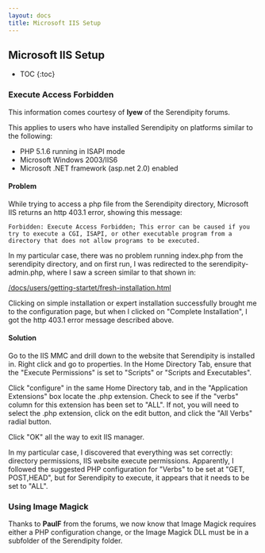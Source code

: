```yaml
---
layout: docs
title: Microsoft IIS Setup
---
```


<h2>Microsoft IIS Setup</h2>

* TOC
{:toc}

### Execute Access Forbidden

This information comes courtesy of **lyew** of the Serendipity forums.

This applies to users who have installed Serendipity on platforms similar to the following:

* PHP 5.1.6 running in ISAPI mode
* Microsoft Windows 2003/IIS6
* Microsoft .NET framework (asp.net 2.0) enabled

#### Problem

While trying to access a php file from the Serendipity directory, Microsoft IIS returns an http 403.1 error, showing this message:

    Forbidden: Execute Access Forbidden; This error can be caused if you try to execute a CGI, ISAPI, or other executable program from a directory that does not allow programs to be executed.

In my particular case, there was no problem running index.php from the serendipity directory, and on first run, I was redirected to the serendipity-admin.php, where I saw a screen similar to that shown in:

[/docs/users/getting-startet/fresh-installation.html](/docs/users/getting-started/fresh-installation.html)

Clicking on simple installation or expert installation successfully brought me to the configuration page, but when I clicked on "Complete Installation", I got the http 403.1 error message described above.

#### Solution

Go to the IIS MMC and drill down to the website that Serendipity is installed in. Right click and go to properties. In the Home Directory Tab, ensure that the "Execute Permissions" is set to "Scripts" or "Scripts and Executables".

Click "configure" in the same Home Directory tab, and in the "Application Extensions" box locate the .php extension. Check to see if the "verbs" column for this extension has been set to "ALL". If not, you will need to select the .php extension, click on the edit button, and click the "All Verbs" radial button.

Click "OK" all the way to exit IIS manager.

In my particular case, I discovered that everything was set correctly: directory permissions, IIS website execute permissions. Apparently, I followed the suggested PHP configuration for "Verbs" to be set at "GET, POST,HEAD", but for Serendipity to execute, it appears that it needs to be set to "ALL".

### Using Image Magick

Thanks to **PaulF** from the forums, we now know that Image Magick requires either a PHP configuration change, or the Image Magick DLL must be in a subfolder of the Serendipity folder.
